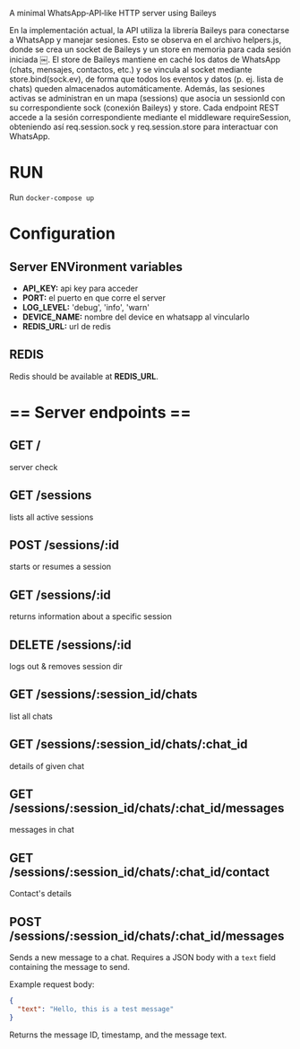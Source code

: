 A minimal WhatsApp‐API‑like HTTP server using Baileys

En la implementación actual, la API utiliza la librería Baileys para conectarse a WhatsApp y manejar sesiones. Esto se observa en el archivo helpers.js, donde se crea un socket de Baileys y un store en memoria para cada sesión iniciada ￼. El store de Baileys mantiene en caché los datos de WhatsApp (chats, mensajes, contactos, etc.) y se vincula al socket mediante store.bind(sock.ev), de forma que todos los eventos y datos (p. ej. lista de chats) queden almacenados automáticamente. Además, las sesiones activas se administran en un mapa (sessions) que asocia un sessionId con su correspondiente sock (conexión Baileys) y store. Cada endpoint REST accede a la sesión correspondiente mediante el middleware requireSession, obteniendo así req.session.sock y req.session.store para interactuar con WhatsApp.

# RUN
Run ```docker-compose up```

# Configuration

## Server ENVironment variables
- **API_KEY:** api key para acceder
- **PORT:** el puerto en que corre el server
- **LOG_LEVEL:** 'debug', 'info', 'warn'
- **DEVICE_NAME:** nombre del device en whatsapp al vincularlo
- **REDIS_URL:** url de redis

## REDIS
Redis should be available at **REDIS_URL**.

# == Server endpoints ==

## GET /
server check

## GET /sessions
lists all active sessions

## POST /sessions/:id
starts or resumes a session

## GET /sessions/:id
returns information about a specific session

## DELETE /sessions/:id
logs out & removes session dir

## GET /sessions/:session_id/chats
list all chats

## GET /sessions/:session_id/chats/:chat_id
details of given chat

## GET /sessions/:session_id/chats/:chat_id/messages
messages in chat

## GET /sessions/:session_id/chats/:chat_id/contact
Contact's details

## POST /sessions/:session_id/chats/:chat_id/messages
Sends a new message to a chat. Requires a JSON body with a `text` field containing the message to send.

Example request body:
```json
{
  "text": "Hello, this is a test message"
}
```

Returns the message ID, timestamp, and the message text.
